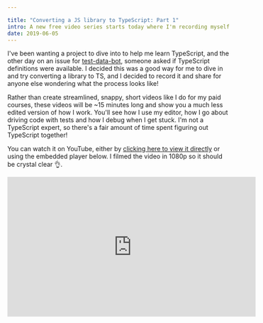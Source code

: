 ```yaml
---

title: "Converting a JS library to TypeScript: Part 1"
intro: A new free video series starts today where I'm recording myself as I work converting an open source project into TypeScript.
date: 2019-06-05
---
```


I've been wanting a project to dive into to help me learn TypeScript, and the
other day on an issue for
[test-data-bot](https://github.com/jackfranklin/test-data-bot), someone asked if
TypeScript definitions were available. I decided this was a good way for me to
dive in and try converting a library to TS, and I decided to record it and share
for anyone else wondering what the process looks like!

Rather than create streamlined, snappy, short videos like I do for my paid
courses, these videos will be ~15 minutes long and show you a much less edited
version of how I work. You'll see how I use my editor, how I go about driving
code with tests and how I debug when I get stuck. I'm not a TypeScript expert,
so there's a fair amount of time spent figuring out TypeScript together!

You can watch it on YouTube, either by
[clicking here to view it directly](https://www.youtube.com/watch?v=XdPltW0a-fg)
or using the embedded player below. I filmed the video in 1080p so it should be
crystal clear 👌.

<iframe width="560" height="315" src="https://www.youtube.com/embed/XdPltW0a-fg" frameborder="0" allow="accelerometer; autoplay; encrypted-media; gyroscope; picture-in-picture" allowfullscreen></iframe>
